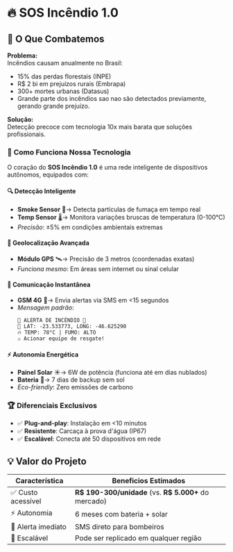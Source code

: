 # 🔥 SOS Incêndio 1.0

## 🚨 O Que Combatemos
**Problema:**  
Incêndios causam anualmente no Brasil:
- 15% das perdas florestais (INPE)
- R$ 2 bi em prejuízos rurais (Embrapa)
- 300+ mortes urbanas (Datasus)
- Grande parte dos incêndios sao nao são detectados previamente, gerando grande prejuízo.

**Solução:**  
Detecção precoce com tecnologia 10x mais barata que soluções profissionais.


### 🌟 **Como Funciona Nossa Tecnologia**  

O coração do **SOS Incêndio 1.0** é uma rede inteligente de dispositivos autônomos, equipados com:  

#### 🔍 **Detecção Inteligente**  
- **Smoke Sensor** 🚬→ Detecta partículas de fumaça em tempo real  
- **Temp Sensor** 🌡️→ Monitora variações bruscas de temperatura (0-100°C)  
- *Precisão*: ±5% em condições ambientais extremas  

#### 📍 **Geolocalização Avançada**  
- **Módulo GPS** 🛰️→ Precisão de 3 metros (coordenadas exatas)  
- *Funciona mesmo*: Em áreas sem internet ou sinal celular  

#### 📶 **Comunicação Instantânea**  
- **GSM 4G** 📱→ Envia alertas via SMS em <15 segundos  
- *Mensagem padrão*:  
  ```plaintext
  🚨 ALERTA DE INCÊNDIO 🚨
  📍 LAT: -23.533773, LONG: -46.625290
  🔥 TEMP: 78°C | FUMO: ALTO
  ⚠️ Acionar equipe de resgate!
  ```

#### ⚡ **Autonomia Energética**  
- **Painel Solar** ☀️→ 6W de potência (funciona até em dias nublados)  
- **Bateria** 🔋→ 7 dias de backup sem sol  
- *Eco-friendly*: Zero emissões de carbono  

### 🏆 **Diferenciais Exclusivos**  
- ✅ **Plug-and-play**: Instalação em <10 minutos  
- ✅ **Resistente**: Carcaça à prova d'água (IP67)  
- ✅ **Escalável**: Conecta até 50 dispositivos em rede  

## 💡 Valor do Projeto
| Característica       | Beneficios Estimados                     |
|----------------------|----------------------------------------|
| ✅ Custo acessível   | **R$ 190-300/unidade** (vs. **R$ 5.000+** do mercado) |
| ⚡ Autonomia         | 6 meses com bateria + solar             |
| 📶 Alerta imediato   | SMS direto para bombeiros                |
| 🌱 Escalável        | Pode ser replicado em qualquer região  |
 
